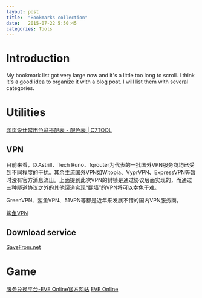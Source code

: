 ```yaml
---
layout: post
title:  "Bookmarks collection"
date:   2015-07-22 5:50:45
categories: Tools
---
```


# Introduction
My bookmark list got very large now and it's a little too long to scroll. I think it's a good idea to organize it with a blog post. I will list them with several categories.

# Utilities
[网页设计常用色彩搭配表 - 配色表 | C7TOOL](http://tool.c7sky.com/webcolor/)

## VPN
目前来看，以Astrill、Tech Runo、fqrouter为代表的一批国外VPN服务商均已受到不同程度的干扰。其余主流国外VPN如Witopia、VyprVPN、ExpressVPN等暂时没有官方消息流出。上面提到此次VPN的封锁是通过协议层面实现的，而通过三种隧道协议之外的其他渠道实现“翻墙”的VPN将可以幸免于难。

GreenVPN、鲨鱼VPN、51VPN等都是近年来发展不错的国内VPN服务商。

[鲨鱼VPN](http://www.shayugo.org/index.php)

## Download service
[SaveFrom.net](http://en.savefrom.net/)


# Game
[服务兑换平台-EVE Online官方网站](http://pay.tiancity.com/eve/EveExchangeMain.aspx)
[EVE Online](https://www.eveonline.com/)
